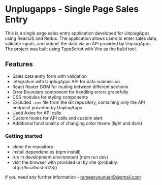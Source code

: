 # Unplugapps - Single Page Sales Entry

This is a single page sales entry application developed for UnplugApps using ReactJS and Redux. The application allows users to enter sales data, validate inputs, and submit the data via an API provided by UnplugApps. The project was built using TypeScript with Vite as the build tool.

## Features

- Sales data entry form with validation
- Integration with UnplugApps API for data submission
- React Router DOM for routing between different sections
- Error Boundary component for handling errors gracefully
- CSS modules for styling components
- Excluded `.env` file from the Git repository, containing only the API endpoint provided by UnplugApps
- Used Axios for API calls
- Custom hooks for API calls and custom alert
- Additional functionality of changing color theme (light and dark)

### Getting started

- clone the repository
- install dependencies (npm install)
- run in development environment (npm run dev)
- visit the browser with provided url by vite (probably: http://localhost:5173/)

if you need any further information - rameesyounus49@gmail.com